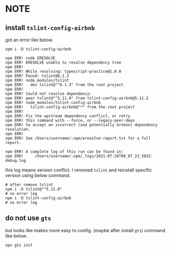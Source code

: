 # NOTE

## install `tslint-config-airbnb`

got an error like below.

```shell
npm i -D tslint-config-airbnb

npm ERR! code ERESOLVE
npm ERR! ERESOLVE unable to resolve dependency tree
npm ERR!
npm ERR! While resolving: typescript-practice@1.0.0
npm ERR! Found: tslint@6.1.3
npm ERR! node_modules/tslint
npm ERR!   dev tslint@"^6.1.3" from the root project
npm ERR!
npm ERR! Could not resolve dependency:
npm ERR! peer tslint@"^5.11.0" from tslint-config-airbnb@5.11.2
npm ERR! node_modules/tslint-config-airbnb
npm ERR!   tslint-config-airbnb@"*" from the root project
npm ERR!
npm ERR! Fix the upstream dependency conflict, or retry
npm ERR! this command with --force, or --legacy-peer-deps
npm ERR! to accept an incorrect (and potentially broken) dependency resolution.
npm ERR!
npm ERR! See /Users/username/.npm/eresolve-report.txt for a full report.

npm ERR! A complete log of this run can be found in:
npm ERR!     /Users/username/.npm/_logs/2021-07-28T08_07_23_583Z-debug.log
```

this log means version conflict. I removed `tslint` and reinstall specific version using below command.

```shell
# after remove tslint
npm i -D tslint@"^5.11.0"
# no error log
npm i -D tslint-config-airbnb
# no error log
```

## do not use `gts`

but looks like makes more easy to config. (maybe after install `gts`) command like below.

```shell
npx gts init
```